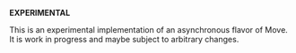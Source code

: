**EXPERIMENTAL**

This is an experimental implementation of an asynchronous flavor of Move. It is work in progress and maybe subject to
arbitrary changes.

